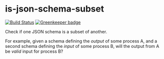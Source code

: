 # is-json-schema-subset

[![Build Status](https://travis-ci.com/haggholm/is-json-schema-subset.svg?branch=master)](https://travis-ci.com/haggholm/is-json-schema-subset) [![Greenkeeper badge](https://badges.greenkeeper.io/haggholm/is-json-schema-subset.svg)](https://greenkeeper.io/)

Check if one JSON schema is a subset of another.

For example, given a schema defining the *output* of some process A, and
a second schema defining the *input* of some process B, will the output from A
be *valid* input for process B?
